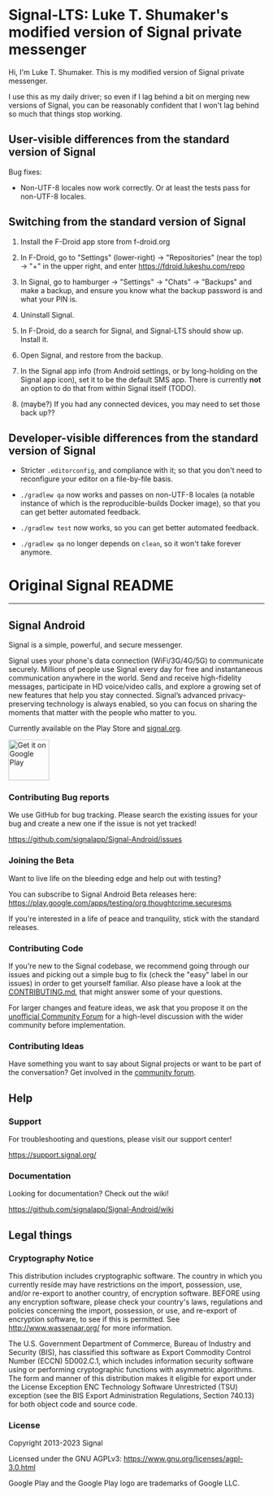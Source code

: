 # Signal-LTS: Luke T. Shumaker's modified version of Signal private messenger

Hi, I'm Luke T. Shumaker.  This is my modified version of Signal
private messenger.

I use this as my daily driver; so even if I lag behind a bit on
merging new versions of Signal, you can be reasonably confident that I
won't lag behind so much that things stop working.

## User-visible differences from the standard version of Signal

Bug fixes:

 - Non-UTF-8 locales now work correctly.  Or at least the tests pass
   for non-UTF-8 locales.

## Switching from the standard version of Signal

1. Install the F-Droid app store from f-droid.org

2. In F-Droid, go to "Settings" (lower-right) -> "Repositories" (near
   the top) -> "+" in the upper right, and enter
   https://fdroid.lukeshu.com/repo

3. In Signal, go to hamburger -> "Settings" -> "Chats" -> "Backups"
   and make a backup, and ensure you know what the backup password is
   and what your PIN is.

4. Uninstall Signal.

5. In F-Droid, do a search for Signal, and Signal-LTS should show
   up.  Install it.

6. Open Signal, and restore from the backup.

7. In the Signal app info (from Android settings, or by long-holding
   on the Signal app icon), set it to be the default SMS app.  There
   is currently **not** an option to do that from within Signal itself
   (TODO).

8. (maybe?) If you had any connected devices, you may need to set
   those back up??

## Developer-visible differences from the standard version of Signal

 - Stricter `.editorconfig`, and compliance with it; so that you don't
   need to reconfigure your editor on a file-by-file basis.

 - `./gradlew qa` now works and passes on non-UTF-8 locales (a notable
   instance of which is the reproducible-builds Docker image), so that
   you can get better automated feedback.

 - `./gradlew test` now works, so you can get better automated
   feedback.

 - `./gradlew qa` no longer depends on `clean`, so it won't take
   forever anymore.

# Original Signal README

---

## Signal Android

Signal is a simple, powerful, and secure messenger.

Signal uses your phone's data connection (WiFi/3G/4G/5G) to communicate securely. Millions of people use Signal every day for free and instantaneous communication anywhere in the world. Send and receive high-fidelity messages, participate in HD voice/video calls, and explore a growing set of new features that help you stay connected. Signal’s advanced privacy-preserving technology is always enabled, so you can focus on sharing the moments that matter with the people who matter to you.

Currently available on the Play Store and [signal.org](https://signal.org/android/apk/).

<a href='https://play.google.com/store/apps/details?id=org.thoughtcrime.securesms&pcampaignid=MKT-Other-global-all-co-prtnr-py-PartBadge-Mar2515-1'><img alt='Get it on Google Play' src='https://play.google.com/intl/en_us/badges/images/generic/en_badge_web_generic.png' height='80px'/></a>

### Contributing Bug reports
We use GitHub for bug tracking. Please search the existing issues for your bug and create a new one if the issue is not yet tracked!

https://github.com/signalapp/Signal-Android/issues

### Joining the Beta
Want to live life on the bleeding edge and help out with testing?

You can subscribe to Signal Android Beta releases here:
https://play.google.com/apps/testing/org.thoughtcrime.securesms

If you're interested in a life of peace and tranquility, stick with the standard releases.

### Contributing Code

If you're new to the Signal codebase, we recommend going through our issues and picking out a simple bug to fix (check the "easy" label in our issues) in order to get yourself familiar. Also please have a look at the [CONTRIBUTING.md](https://github.com/signalapp/Signal-Android/blob/main/CONTRIBUTING.md), that might answer some of your questions.

For larger changes and feature ideas, we ask that you propose it on the [unofficial Community Forum](https://community.signalusers.org) for a high-level discussion with the wider community before implementation.

### Contributing Ideas
Have something you want to say about Signal projects or want to be part of the conversation? Get involved in the [community forum](https://community.signalusers.org).

## Help

### Support
For troubleshooting and questions, please visit our support center!

https://support.signal.org/

### Documentation
Looking for documentation? Check out the wiki!

https://github.com/signalapp/Signal-Android/wiki

## Legal things
### Cryptography Notice

This distribution includes cryptographic software. The country in which you currently reside may have restrictions on the import, possession, use, and/or re-export to another country, of encryption software.
BEFORE using any encryption software, please check your country's laws, regulations and policies concerning the import, possession, or use, and re-export of encryption software, to see if this is permitted.
See <http://www.wassenaar.org/> for more information.

The U.S. Government Department of Commerce, Bureau of Industry and Security (BIS), has classified this software as Export Commodity Control Number (ECCN) 5D002.C.1, which includes information security software using or performing cryptographic functions with asymmetric algorithms.
The form and manner of this distribution makes it eligible for export under the License Exception ENC Technology Software Unrestricted (TSU) exception (see the BIS Export Administration Regulations, Section 740.13) for both object code and source code.

### License

Copyright 2013-2023 Signal

Licensed under the GNU AGPLv3: https://www.gnu.org/licenses/agpl-3.0.html

Google Play and the Google Play logo are trademarks of Google LLC.
